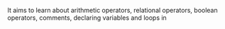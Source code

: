  It aims to learn about arithmetic operators, relational operators, boolean operators, comments, declaring variables and loops in 
